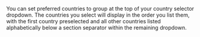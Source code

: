 You can set preferred countries to group at the top of your country selector dropdown. The countries you select will display in the order you list them, with the first country preselected and all other countries listed alphabetically below a section separator within the remaining dropdown.
